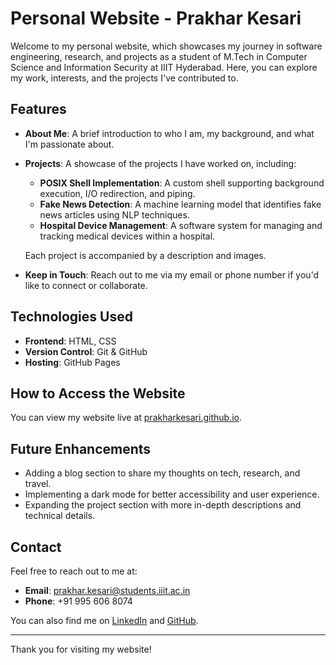 # Personal Website - Prakhar Kesari

Welcome to my personal website, which showcases my journey in software engineering, research, and projects as a student of M.Tech in Computer Science and Information Security at IIIT Hyderabad. Here, you can explore my work, interests, and the projects I've contributed to.

## Features

- **About Me**: A brief introduction to who I am, my background, and what I'm passionate about.
- **Projects**: A showcase of the projects I have worked on, including:
  - **POSIX Shell Implementation**: A custom shell supporting background execution, I/O redirection, and piping.
  - **Fake News Detection**: A machine learning model that identifies fake news articles using NLP techniques.
  - **Hospital Device Management**: A software system for managing and tracking medical devices within a hospital.
  
  Each project is accompanied by a description and images.

- **Keep in Touch**: Reach out to me via my email or phone number if you'd like to connect or collaborate.

## Technologies Used

- **Frontend**: HTML, CSS
- **Version Control**: Git & GitHub
- **Hosting**: GitHub Pages

## How to Access the Website

You can view my website live at [prakharkesari.github.io](https://prakharkesari.github.io).

## Future Enhancements

- Adding a blog section to share my thoughts on tech, research, and travel.
- Implementing a dark mode for better accessibility and user experience.
- Expanding the project section with more in-depth descriptions and technical details.

## Contact

Feel free to reach out to me at:
- **Email**: prakhar.kesari@students.iiit.ac.in
- **Phone**: +91 995 606 8074

You can also find me on [LinkedIn](www.linkedin.com/in/prakharkesari) and [GitHub](https://github.com/prakharkesari).

---

Thank you for visiting my website!

